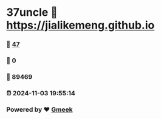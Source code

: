 # 37uncle :link: https://jialikemeng.github.io 
### :page_facing_up: [47](https://jialikemeng.github.io/tag.html) 
### :speech_balloon: 0 
### :hibiscus: 89469 
### :alarm_clock: 2024-11-03 19:55:14 
### Powered by :heart: [Gmeek](https://github.com/Meekdai/Gmeek)
